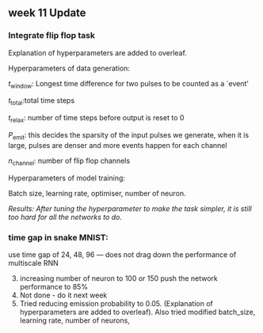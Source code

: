 ## week 11 Update
### Integrate flip flop task
Explanation of hyperparameters are added to overleaf. 

Hyperparameters of data generation: 

$t_\text{window}$: Longest time difference for two pulses to be counted as a `event'

$t_\text{total}$:total time steps

$t_\text{relax}$: number of time steps before output is reset  to 0

$P_\text{emit}$: this decides the sparsity of the input pulses we generate, when it is large, pulses are denser and more events happen for each channel

$n_\text{channel}$: number of flip flop channels

Hyperparameters of model training:

Batch size, learning rate, optimiser, number of neuron.

*Results: After tuning the hyperparameter to make the task simpler, it is still too hard for all the networks to do.*
### time gap in snake MNIST:
use time gap of 24, 48, 96 — does not drag down the performance of multiscale RNN


3. increasing number of neuron to 100 or 150 push the network performance to 85%
4. Not done - do it next week
5. Tried reducing emission probability to 0.05. (Explanation of hyperparameters are added to overleaf). Also tried modified batch_size, learning rate, number of neurons,
